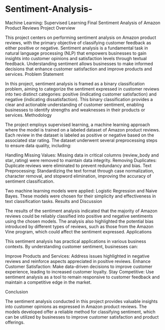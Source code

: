 # Sentiment-Analysis-
Machine Learning: Supervised Learning Final
Sentiment Analysis of Amazon Product Reviews
Project Overview

This project centers on performing sentiment analysis on Amazon product reviews, with the primary objective of classifying customer feedback as either positive or negative. Sentiment analysis is a fundamental task in natural language processing (NLP) that empowers businesses to gain insights into customer opinions and satisfaction levels through textual feedback. Understanding sentiment allows businesses to make informed decisions that enhance customer satisfaction and improve products and services.
Problem Statement

In this project, sentiment analysis is framed as a binary classification problem, aiming to categorize the sentiment expressed in customer reviews into two distinct categories: positive (indicating customer satisfaction) and negative (indicating dissatisfaction). This binary classification provides a clear and actionable understanding of customer sentiment, enabling businesses to identify strengths and weaknesses in their products or services.
Methodology

The project employs supervised learning, a machine learning approach where the model is trained on a labeled dataset of Amazon product reviews. Each review in the dataset is labeled as positive or negative based on the associated star rating. The dataset underwent several preprocessing steps to ensure data quality, including:

  Handling Missing Values: Missing data in critical columns (review_body and star_rating) were removed to maintain data integrity.
  Removing Duplicates: Duplicate reviews were eliminated to prevent redundancy and bias.
  Text Preprocessing: Standardizing the text format through case normalization, character removal, and stopword elimination, improving the accuracy of sentiment classification.

Two machine learning models were applied: Logistic Regression and Naive Bayes. These models were chosen for their simplicity and effectiveness in text classification tasks.
Results and Discussion

The results of the sentiment analysis indicated that the majority of Amazon reviews could be reliably classified into positive and negative sentiments using the chosen models. The analysis also highlighted the potential bias introduced by different types of reviews, such as those from the Amazon Vine program, which could affect the sentiment expressed.
Applications

This sentiment analysis has practical applications in various business contexts. By understanding customer sentiment, businesses can:

  Improve Products and Services: Address issues highlighted in negative reviews and reinforce aspects appreciated in positive reviews.
  Enhance Customer Satisfaction: Make data-driven decisions to improve customer experience, leading to increased customer loyalty.
  Stay Competitive: Use sentiment analysis as a tool to remain responsive to customer feedback and maintain a competitive edge in the market.

Conclusion

The sentiment analysis conducted in this project provides valuable insights into customer opinions as expressed in Amazon product reviews. The models developed offer a reliable method for classifying sentiment, which can be utilized by businesses to improve customer satisfaction and product offerings.
